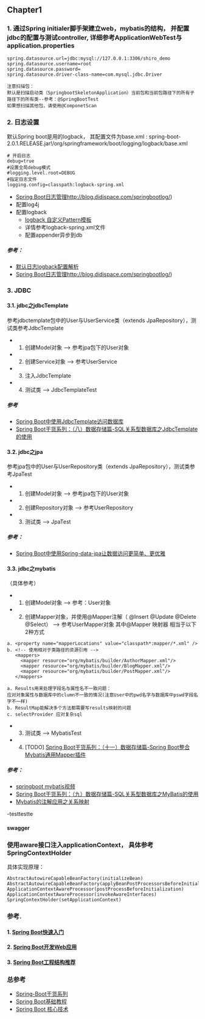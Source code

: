 ## Chapter1
### 1.  通过Spring initialer脚手架建立web，mybatis的结构， 并配置jdbc的配置与测试controller, 详细参考ApplicationWebTest与application.properties
```
spring.datasource.url=jdbc:mysql://127.0.0.1:3306/shiro_demo
spring.datasource.username=root
spring.datasource.password=
spring.datasource.driver-class-name=com.mysql.jdbc.Driver
```
```
注意扫描包：
默认是扫描启动类（SpringbootSkeletonApplication）当前包和当前包路径下的所有子路径下的所有类--参考：@SpringBootTest
如果想扫描其他包，请使用@ComponetScan
```
### 2. 日志设置
默认Spring boot是用的logback， 其配置文件为base.xml : spring-boot-2.0.1.RELEASE.jar!/org/springframework/boot/logging/logback/base.xml
```
# 开启日志
debug=true
#设置全局debug模式
#logging.level.root=DEBUG
#指定日志文件
logging.config=classpath:logback-spring.xml
```

- [Spring Boot日志管理]()http://blog.didispace.com/springbootlog/)
- 配置log4j
- 配置logback
  - [logback 自定义Pattern模板](https://blog.csdn.net/qq_25870705/article/details/73302376)
  - 详情参考logback-spring.xml文件
  - 配置appender异步到db

##### 参考：
- [默认日志logback配置解析](http://tengj.top/2017/04/05/springboot7/)
- [Spring Boot日志管理]()http://blog.didispace.com/springbootlog/)

### 3. JDBC
#### 3.1. jdbc之jdbcTemplate
参考jdbctemplate包中的User与UserService类（extends JpaRepository），测试类参考JdbcTemplate
- 1. 创建Model对象 --> 参考jpa包下的User对象
- 2. 创建Service对象 --> 参考UserService
- 3. 注入JdbcTemplate
- 4. 测试类 --> JdbcTemplateTest


##### 参考
- [Spring Boot中使用JdbcTemplate访问数据库](http://blog.didispace.com/springbootdata1/)
- [Spring Boot干货系列：（八）数据存储篇-SQL关系型数据库之JdbcTemplate的使用](http://tengj.top/2017/04/13/springboot8/)



#### 3.2. jdbc之jpa
参考jpa包中的User与UserRepository类（extends JpaRepository），测试类参考JpaTest
- 1. 创建Model对象 --> 参考jpa包下的User对象
- 2. 创建Repository对象 --> 参考UserRepository
- 3. 测试类 --> JpaTest

##### 参考：
- [Spring Boot中使用Spring-data-jpa让数据访问更简单、更优雅](http://blog.didispace.com/springbootdata2/)


#### 3.3. jdbc之mybatis
（具体参考）
- 1. 创建Model对象 --> 参考：User对象
- 2. 创建Mapper对象，并使用@Mapper注解（
@Insert
@Update
@Delete
@Select） --> 参考UserMapper对象
其中@Mapper 映射器 相当于以下2种方式
```
a. <property name="mapperLocations" value="classpath*:mapper/*.xml" />
b. <!-- 使用相对于类路径的资源引用 -->
   <mappers>
     <mapper resource="org/mybatis/builder/AuthorMapper.xml"/>
     <mapper resource="org/mybatis/builder/BlogMapper.xml"/>
     <mapper resource="org/mybatis/builder/PostMapper.xml"/>
   </mappers>
```
```
a. Results用来处理字段名与属性名不一致问题：
应对对象属性与数据库中的clumn不一致的情况(注意User中的pwd名字与数据库中pswd字段名字不一样)
b. ResultMap能解决多个方法都需要写results映射的问题
c. selectProvider 应对复杂sql

```
- 3. 测试类 --> MybatisTest
- 4. [TODO] [Spring Boot干货系列：（十一）数据存储篇-Spring Boot整合Mybatis通用Mapper插件](http://tengj.top/2017/12/20/springboot11/)

##### 参考：
- [springboot mybatis视频](https://ke.qq.com/webcourse/index.html#course_id=230866&term_id=100272363&taid=1585452817810898&vid=o1422wn486v)
- [Spring Boot干货系列：（九）数据存储篇-SQL关系型数据库之MyBatis的使用](http://tengj.top/2017/04/23/springboot9/)
- [Mybatis的注解应用之关系映射](https://blog.csdn.net/owen_william/article/details/51815473)

-testtestte


#### swagger




### 使用aware接口注入applicationContext， 具体参考<a>SpringContextHolder</a>
具体实现原理：
```
AbstractAutowireCapableBeanFactory(initializeBean)
AbstractAutowireCapableBeanFactory(applyBeanPostProcessorsBeforeInitialization)
ApplicationContextAwareProcessor(postProcessBeforeInitialization)
ApplicationContextAwareProcessor(invokeAwareInterfaces)
SpringContextHolder(setApplicationContext)
```

### 参考.
 #### 1. [Spring Boot快速入门](http://blog.didispace.com/spring-boot-learning-1/)
 #### 2. [Spring Boot开发Web应用](http://blog.didispace.com/springbootweb/)
 #### 3. [Spring Boot工程结构推荐](http://blog.didispace.com/springbootproject/)



 ### 总参考
 - [Spring-Boot干货系列](http://tengj.top/categories/Spring-Boot干货系列/)
 - [Spring Boot基础教程](https://gitee.com/didispace/SpringBoot-Learning)
 - [Spring Boot 核心技术](https://gitee.com/tree3170/spring-boot-chapter)